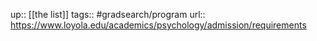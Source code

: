 ---
---
up:: [[the list]]
tags:: #gradsearch/program 
url:: https://www.loyola.edu/academics/psychology/admission/requirements
